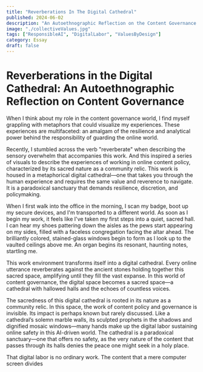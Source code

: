 ```yaml
---
title: "Reverberations In The Digital Cathedral"
published: 2024-06-02
description: "An Autoethnographic Reflection on the Content Governance World"
image: "./collectiveValues.jpg"
tags: ["ResponsibleAI", "DigitalLabor", "ValuesByDesign"]
category: Essay
draft: false
---
```


# Reverberations in the Digital Cathedral: An Autoethnographic Reflection on Content Governance

When I think about my role in the content governance world, I find myself grappling with metaphors that could visualize my experiences. These experiences are multifaceted: an amalgam of the resilience and analytical power behind the responsibility of guarding the online world.

Recently, I stumbled across the verb "reverberate" when describing the sensory overwhelm that accompanies this work. And this inspired a series of visuals to describe the experiences of working in online content policy, characterized by its sacred nature as a community relic. This work is housed in a metaphorical digital cathedral—one that takes you through the human experience and requires the same value and reverence to navigate. It is a paradoxical sanctuary that demands resilience, discretion, and policymaking.

When I first walk into the office in the morning, I scan my badge, boot up my secure devices, and I'm transported to a different world. As soon as I begin my work, it feels like I've taken my first steps into a quiet, sacred hall. I can hear my shoes pattering down the aisles as the pews start appearing on my sides, filled with a faceless congregation facing the altar ahead. The brilliantly colored, stained-glass windows begin to form as I look up to the vaulted ceilings above me. An organ begins its resonant, haunting notes, startling me.

This work environment transforms itself into a digital cathedral. Every online utterance reverberates against the ancient stones holding together this sacred space, amplifying until they fill the vast expanse. In this world of content governance, the digital space becomes a sacred space—a cathedral with hallowed halls and the echoes of countless voices.

The sacredness of this digital cathedral is rooted in its nature as a community relic. In this space, the work of content policy and governance is invisible. Its impact is perhaps known but rarely discussed. Like a cathedral’s solemn marble walls, its sculpted prophets in the shadows and dignified mosaic windows—many hands make up the digital labor sustaining online safety in this AI-driven world. The cathedral is a paradoxical sanctuary—one that offers no safety, as the very nature of the content that passes through its halls denies the peace one might seek in a holy place.

That digital labor is no ordinary work. The content that a mere computer screen divides
